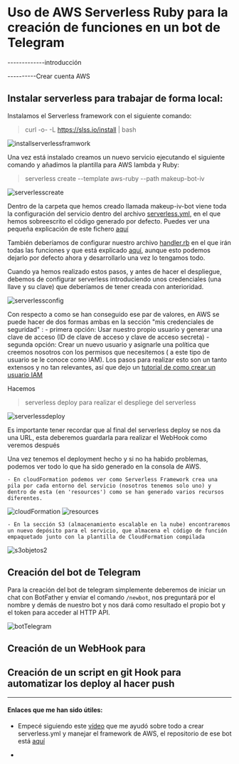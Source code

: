 # Uso de AWS Serverless Ruby para la creación de funciones en un bot de Telegram

-------------introducción

----------Crear cuenta AWS


## Instalar serverless para trabajar de forma local:

Instalamos el Serverless framework con el siguiente comando:

> curl -o- -L https://slss.io/install | bash

![installserverlessframwork](https://github.com/mariasanzs/makeupIV/blob/master/docs/img/installserverlessframework.png)

Una vez está instalado creamos un nuevo servicio ejecutando el siguiente comando y añadimos la plantilla para AWS lambda y Ruby:

> serverless create --template aws-ruby --path makeup-bot-iv

![serverlesscreate](https://github.com/mariasanzs/makeupIV/blob/master/docs/img/serverlesscreate.png)

Dentro de la carpeta que hemos creado llamada makeup-iv-bot viene toda la configuración del servicio dentro del archivo [serverless.yml](https://github.com/mariasanzs/makeupIV/blob/master/makeup-iv-bot/serverless.yml), en el que hemos sobreescrito el código generado por defecto. Puedes ver una pequeña explicación de este fichero [aquí](LINNKKKKKKKKK)

También deberíamos de configurar nuestro archivo [handler.rb](https://github.com/mariasanzs/makeupIV/blob/master/makeup-iv-bot/handler.rb) en el que irán todas las funciones y que está explicado [aquí](link), aunque esto podemos dejarlo por defecto ahora y desarrollarlo una vez lo tengamos todo.

Cuando ya hemos realizado estos pasos, y antes de hacer el despliegue, debemos de configurar serverless introduciendo unos credenciales (una llave y su clave) que deberíamos de tener creada con anterioridad.

![serverlessconfig]()

Con respecto a como se han conseguido ese par de valores, en AWS se puede hacer de dos formas ambas en la sección "mis credenciales de seguridad" :
	- primera opción: Usar nuestro propio usuario y generar una clave de acceso (ID de clave de acceso y clave de acceso secreta)
	- segunda opción: Crear un nuevo usuario y asignarle una política que creemos nosotros con los permisos que necesitemos ( a este tipo de usuario se le conoce como IAM). Los pasos para realizar esto son un tanto extensos y no tan relevantes, así que dejo un [tutorial de como crear un usuario IAM](https://www.serverless.com/framework/docs/providers/aws/guide/credentials/)

Hacemos
> serverless deploy
 para realizar el despliege del serverless

![serverlessdeploy]()

Es importante tener recordar que al final del serverless deploy se nos da una URL, esta deberemos guardarla para realizar el WebHook como veremos después

Una vez tenemos el deployment hecho y si no ha habido problemas, podemos ver todo lo que ha sido generado en la consola de AWS.

	- En cloudFormation podemos ver como Serverless Framework crea una pila por cada entorno del servicio (nosotros tenemos solo uno) y dentro de esta (en 'resources') como se han generado varios recursos diferentes.

![cloudFormation](mcowmso)
![resources]()


	- En la sección S3 (almacenamiento escalable en la nube) encontraremos un nuevo depósito para el servicio, que almacena el código de función empaquetado junto con la plantilla de CloudFormation compilada

![s3objetos2]()

## Creación del bot de Telegram

Para la creación del bot de telegram simplemente deberemos de iniciar un chat con BotFather y enviar el comando `/newbot`, nos preguntará por el nombre y demás de nuestro bot y nos dará como resultado el propio bot y el token para acceder al HTTP API.

![botTelegram]()

## Creación de un WebHook para 

## Creación de un script en git Hook para automatizar los deploy al hacer push

---
#### Enlaces que me han sido útiles:
- Empecé siguiendo este [vídeo](https://www.youtube.com/watch?v=_aLMx7OFt5M) que me ayudó sobre todo a crear serverless.yml y manejar el framework de AWS, el repositorio de ese bot está [aquí](https://github.com/mkdev-me/germanizer)

- 




